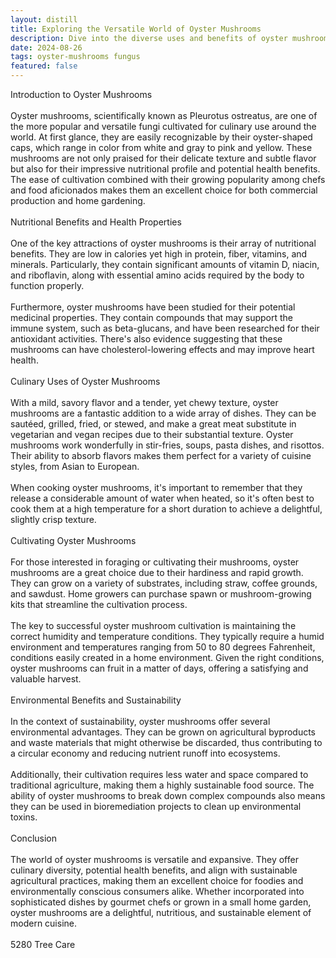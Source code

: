 ```yaml
---
layout: distill
title: Exploring the Versatile World of Oyster Mushrooms
description: Dive into the diverse uses and benefits of oyster mushrooms in cuisine, medicine, and sustainability.
date: 2024-08-26
tags: oyster-mushrooms fungus
featured: false
---
```


Introduction to Oyster Mushrooms<br /><br />Oyster mushrooms, scientifically known as Pleurotus ostreatus, are one of the more popular and versatile fungi cultivated for culinary use around the world. At first glance, they are easily recognizable by their oyster-shaped caps, which range in color from white and gray to pink and yellow. These mushrooms are not only praised for their delicate texture and subtle flavor but also for their impressive nutritional profile and potential health benefits. The ease of cultivation combined with their growing popularity among chefs and food aficionados makes them an excellent choice for both commercial production and home gardening.<br /><br />Nutritional Benefits and Health Properties<br /><br />One of the key attractions of oyster mushrooms is their array of nutritional benefits. They are low in calories yet high in protein, fiber, vitamins, and minerals. Particularly, they contain significant amounts of vitamin D, niacin, and riboflavin, along with essential amino acids required by the body to function properly.<br /><br />Furthermore, oyster mushrooms have been studied for their potential medicinal properties. They contain compounds that may support the immune system, such as beta-glucans, and have been researched for their antioxidant activities. There's also evidence suggesting that these mushrooms can have cholesterol-lowering effects and may improve heart health.<br /><br />Culinary Uses of Oyster Mushrooms<br /><br />With a mild, savory flavor and a tender, yet chewy texture, oyster mushrooms are a fantastic addition to a wide array of dishes. They can be sautéed, grilled, fried, or stewed, and make a great meat substitute in vegetarian and vegan recipes due to their substantial texture. Oyster mushrooms work wonderfully in stir-fries, soups, pasta dishes, and risottos. Their ability to absorb flavors makes them perfect for a variety of cuisine styles, from Asian to European.<br /><br />When cooking oyster mushrooms, it's important to remember that they release a considerable amount of water when heated, so it's often best to cook them at a high temperature for a short duration to achieve a delightful, slightly crisp texture.<br /><br />Cultivating Oyster Mushrooms<br /><br />For those interested in foraging or cultivating their mushrooms, oyster mushrooms are a great choice due to their hardiness and rapid growth. They can grow on a variety of substrates, including straw, coffee grounds, and sawdust. Home growers can purchase spawn or mushroom-growing kits that streamline the cultivation process.<br /><br />The key to successful oyster mushroom cultivation is maintaining the correct humidity and temperature conditions. They typically require a humid environment and temperatures ranging from 50 to 80 degrees Fahrenheit, conditions easily created in a home environment. Given the right conditions, oyster mushrooms can fruit in a matter of days, offering a satisfying and valuable harvest.<br /><br />Environmental Benefits and Sustainability<br /><br />In the context of sustainability, oyster mushrooms offer several environmental advantages. They can be grown on agricultural byproducts and waste materials that might otherwise be discarded, thus contributing to a circular economy and reducing nutrient runoff into ecosystems.<br /><br />Additionally, their cultivation requires less water and space compared to traditional agriculture, making them a highly sustainable food source. The ability of oyster mushrooms to break down complex compounds also means they can be used in bioremediation projects to clean up environmental toxins.<br /><br />Conclusion<br /><br />The world of oyster mushrooms is versatile and expansive. They offer culinary diversity, potential health benefits, and align with sustainable agricultural practices, making them an excellent choice for foodies and environmentally conscious consumers alike. Whether incorporated into sophisticated dishes by gourmet chefs or grown in a small home garden, oyster mushrooms are a delightful, nutritious, and sustainable element of modern cuisine.<br /><br />5280 Tree Care

